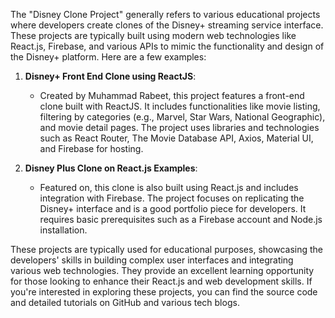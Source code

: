 The "Disney Clone Project" generally refers to various educational projects where developers create clones of the Disney+ streaming service interface. These projects are typically built using modern web technologies like React.js, Firebase, and various APIs to mimic the functionality and design of the Disney+ platform. Here are a few examples:

1. **Disney+ Front End Clone using ReactJS**:
   - Created by Muhammad Rabeet, this project features a front-end clone built with ReactJS. It includes functionalities like movie listing, filtering by categories (e.g., Marvel, Star Wars, National Geographic), and movie detail pages. The project uses libraries and technologies such as React Router, The Movie Database API, Axios, Material UI, and Firebase for hosting.

3. **Disney Plus Clone on React.js Examples**:
   - Featured on, this clone is also built using React.js and includes integration with Firebase. The project focuses on replicating the Disney+ interface and is a good portfolio piece for developers. It requires basic prerequisites such as a Firebase account and Node.js installation.

These projects are typically used for educational purposes, showcasing the developers' skills in building complex user interfaces and integrating various web technologies. They provide an excellent learning opportunity for those looking to enhance their React.js and web development skills. If you're interested in exploring these projects, you can find the source code and detailed tutorials on GitHub and various tech blogs.
